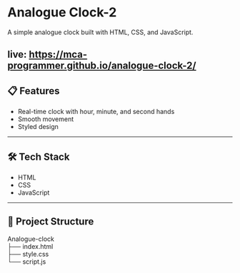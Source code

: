 # Analogue Clock-2

A simple analogue clock built with HTML, CSS, and JavaScript.

live: https://mca-programmer.github.io/analogue-clock-2/
---

## 📋 Features

- Real-time clock with hour, minute, and second hands  
- Smooth movement  
- Styled design  

---

## 🛠️ Tech Stack

- HTML  
- CSS  
- JavaScript  

---

## 📂 Project Structure
Analogue-clock <br>
 ├── index.html <br>
 ├── style.css <br>
 └── script.js
